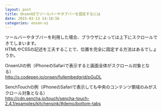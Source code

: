 ```yaml
---
layout: post
title: OnsenUIでツールバーやタブバーを固定するには
date: 2015-03-13 14:18:56
categories: onsen-ui
---
```

<p>ツールバーやタブバーを利用した場合、ブラウザによっては上下にスクロールできてしまいます。<br>
HTMLやCSSの記述を工夫することで、位置を完全に固定する方法はあるでしょうか。</p>

<p>OnsenUIの例（iPhoneのSafariで表示すると画面全体がスクロール対象となる）<br>
<a href="http://s.codepen.io/onsen/fullembedgrid/pGuDL" rel="nofollow">http://s.codepen.io/onsen/fullembedgrid/pGuDL</a></p>

<p>SenchTouchの例（iPhoneのSafariで表示しても中央のコンテンツ領域のみがスクロール対象となる）<br>
<a href="http://cdn.sencha.io/touch/sencha-touch-2.4.1/examples/kitchensink/#demo/bottom-tabs" rel="nofollow">http://cdn.sencha.io/touch/sencha-touch-2.4.1/examples/kitchensink/#demo/bottom-tabs</a></p>
